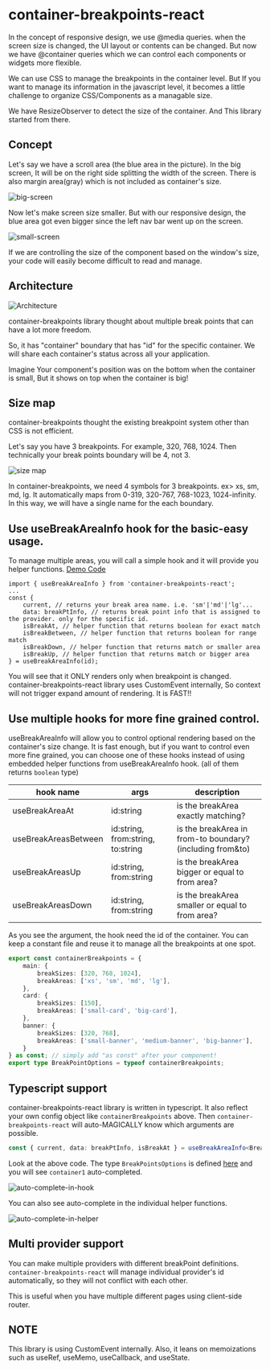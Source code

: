# container-breakpoints-react

In the concept of responsive design, we use @media queries. 
when the screen size is changed, the UI layout or contents can be changed.
But now we have @container queries which we can control each components or widgets more flexible.

We can use CSS to manage the breakpoints in the container level.
But If you want to manage its information in the javascript level, 
it becomes a little challenge to organize CSS/Components as a managable size.

We have ResizeObserver to detect the size of the container. 
And This library started from there.

## Concept 

Let's say we have a scroll area (the blue area in the picture). In the big screen, 
It will be on the right side splitting the width of the screen. There is also margin area(gray) which is not included as container's size.

![big-screen](big-screen.png)

Now let's make screen size smaller. But with our responsive design, the blue area got even bigger since the left nav bar went up on the screen.

![small-screen](small-screen.png)

If we are controlling the size of the component based on the window's size, your code will easily become difficult to read and manage.

## Architecture

![Architecture](architecture.png)

container-breakpoints library thought about multiple break points that can have a lot more freedom.

So, it has "container" boundary that has "id" for the specific container. We will share each container's status across all your application.

Imagine Your component's position was on the bottom when the container is small, But it shows on top when the container is big!

## Size map

container-breakpoints thought the existing breakpoint system other than CSS is not efficient.

Let's say you have 3 breakpoints. For example, 320, 768, 1024.
Then technically your break points boundary will be 4, not 3.

![size map](size-map.png)

In container-breakpoints, we need 4 symbols for 3 breakpoints. ex> xs, sm, md, lg.
It automatically maps from 0-319, 320-767, 768-1023, 1024-infinity.
In this way, we will have a single name for the each boundary.

## Use useBreakAreaInfo hook for the basic-easy usage.

To manage multiple areas, you will call a simple hook and it will provide you helper functions. [Demo Code](https://github.com/wootra/container-break-points/blob/main/demo/src/routes/SimpleExample/ProviderWrapper.tsx)

```
import { useBreakAreaInfo } from 'container-breakpoints-react';
...
const {
    current, // returns your break area name. i.e. 'sm'|'md'|'lg'...
    data: breakPtInfo, // returns break point info that is assigned to the provider. only for the specific id.
    isBreakAt, // helper function that returns boolean for exact match
    isBreakBetween, // helper function that returns boolean for range match
    isBreakDown, // helper function that returns match or smaller area
    isBreakUp, // helper function that returns match or bigger area
} = useBreakAreaInfo(id);

```
You will see that it ONLY renders only when breakpoint is changed. container-breakpoints-react library uses CustomEvent internally, So context will not trigger expand amount of rendering. It is FAST!!

## Use multiple hooks for more fine grained control.

useBreakAreaInfo will allow you to control optional rendering based on the container's size change. It is fast enough, but if you want to control even more fine grained, you can choose one of these hooks instead of using embedded helper functions from useBreakAreaInfo hook.
(all of them returns `boolean` type)

| hook name | args | description |
| -------------- | --- | -- |
| useBreakAreaAt | id:string | is the breakArea exactly matching? |
| useBreakAreasBetween | id:string, from:string, to:string | is the breakArea in from-to boundary? (including from&to) |
| useBreakAreasUp | id:string, from:string | is the breakArea bigger or equal to from area? |
| useBreakAreasDown | id:string, from:string | is the breakArea smaller or equal to from area? |

As you see the argument, the hook need the id of the container. You can keep a constant file and reuse it to manage all the breakpoints at one spot.

```typescript
export const containerBreakpoints = {
    main: {
        breakSizes: [320, 768, 1024],
        breakAreas: ['xs', 'sm', 'md', 'lg'],
    },
    card: {
        breakSizes: [150],
        breakAreas: ['small-card', 'big-card'],
    },
    banner: {
        breakSizes: [320, 768],
        breakAreas: ['small-banner', 'medium-banner', 'big-banner'],
    }
} as const; // simply add "as const" after your component!
export type BreakPointOptions = typeof containerBreakpoints;
```

## Typescript support

container-breakpoints-react library is written in typescript. It also reflect your own config object like `containerBreakpoints` above.
Then `container-breakpoints-react` will auto-MAGICALLY know which arguments are possible.

```typescript
const { current, data: breakPtInfo, isBreakAt } = useBreakAreaInfo<BreakPointsOptions>('container1');
```

Look at the above code. The type `BreakPointsOptions` is defined [here](https://github.com/wootra/container-break-points/blob/main/demo/src/routes/SimpleExample/consts.ts) and you will see `container1` auto-completed.

![auto-complete-in-hook](auto-complete-in-hook.png)

You can also see auto-complete in the individual helper functions.

![auto-complete-in-helper](auto-complete-in-helper.png)

## Multi provider support

You can make multiple providers with different breakPoint definitions.
`container-breakpoints-react` will manage individual provider's id automatically, so they will not conflict with each other.

This is useful when you have multiple different pages using client-side router.

## NOTE

This library is using CustomEvent internally. Also, it leans on memoizations such as useRef, useMemo, useCallback, and useState. 
